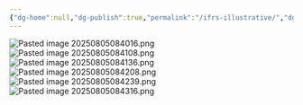 ```yaml
---
{"dg-home":null,"dg-publish":true,"permalink":"/ifrs-illustrative/","dgPassFrontmatter":true,"noteIcon":""}
---
```



![Pasted image 20250805084016.png](/img/user/Pasted%20image%2020250805084016.png)
![Pasted image 20250805084108.png](/img/user/Pasted%20image%2020250805084108.png)
![Pasted image 20250805084136.png](/img/user/Pasted%20image%2020250805084136.png)![Pasted image 20250805084208.png](/img/user/Pasted%20image%2020250805084208.png)
![Pasted image 20250805084239.png](/img/user/Pasted%20image%2020250805084239.png)![Pasted image 20250805084316.png](/img/user/Pasted%20image%2020250805084316.png)
